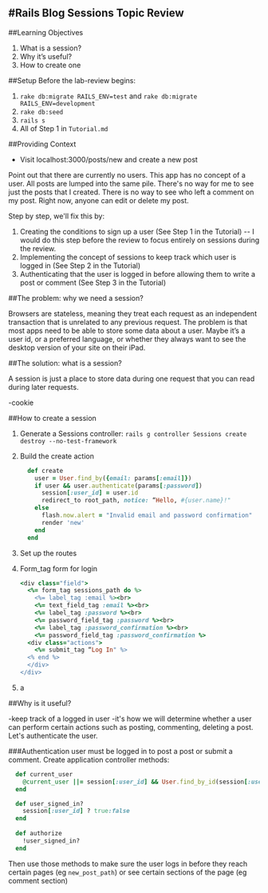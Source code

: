 #Rails Blog Sessions Topic Review
---
##Learning Objectives
1. What is a session?
2. Why it’s useful?
3. How to create one

##Setup
Before the lab-review begins:

1. `rake db:migrate RAILS_ENV=test` and `rake db:migrate RAILS_ENV=development`
2. `rake db:seed`
3. `rails s`
4. All of Step 1 in `Tutorial.md`

##Providing Context

* Visit localhost:3000/posts/new and create a new post

Point out that there are currently no users. This app has no concept of a user. All posts are lumped into the same pile. There's no way for me to see just the posts that I created. There is no way to see who left a comment on my post. Right now, anyone can edit or delete my post.

Step by step, we'll fix this by:

1. Creating the conditions to sign up a user (See Step 1 in the Tutorial) -- I would do this step before the review to focus entirely on sessions during the review.
2. Implementing the concept of sessions to keep track which user is logged in (See Step 2 in the Tutorial)
3. Authenticating that the user is logged in before allowing them to write a post or comment (See Step 3 in the Tutorial)


##The problem: why we need a session?

Browsers are stateless, meaning they treat each request as an independent transaction that is unrelated to any previous request. The problem is that most apps need to be able to store some data about a user. Maybe it’s a user id, or a preferred language, or whether they always want to see the desktop version of your site on their iPad.


##The solution: what is a session?

A session is just a place to store data during one request that you can read during later requests.

-cookie


##How to create a session

1. Generate a Sessions controller: `rails g controller Sessions create destroy --no-test-framework`
2. Build the create action

	```ruby
	  def create
	    user = User.find_by({email: params[:email]})
	    if user && user.authenticate(params[:password])
	      session[:user_id] = user.id
	      redirect_to root_path, notice: “Hello, #{user.name}!"
	    else
	      flash.now.alert = "Invalid email and password confirmation"
	      render 'new'
	    end
	  end
	```
3. Set up the routes
4. Form_tag form for login

	```ruby
	<div class="field">
	  <%= form_tag sessions_path do %>
	    <%= label_tag :email %><br>
	    <%= text_field_tag :email %><br>
	    <%= label_tag :password %><br>
	    <%= password_field_tag :password %><br>
	    <%= label_tag :password_confirmation %><br>
	    <%= password_field_tag :password_confirmation %>
	  <div class="actions">
	    <%= submit_tag “Log In" %>
	  <% end %>
	  </div>
	</div>
	```
5. a


##Why is it useful?

-keep track of a logged in user
-it's how we will determine whether a user can perform certain actions such as posting, commenting, deleting a post. Let's authenticate the user.

###Authentication
user must be logged in to post a post or submit a comment. 
Create application controller methods:
 
```ruby
  def current_user
    @current_user ||= session[:user_id] && User.find_by_id(session[:user_id])
  end

  def user_signed_in?
	session[:user_id] ? true:false
  end
  
  def authorize
	!user_signed_in?
  end
```

Then use those methods to make sure the user logs in before they reach certain pages (eg `new_post_path`) or see certain sections of the page (eg comment section)
